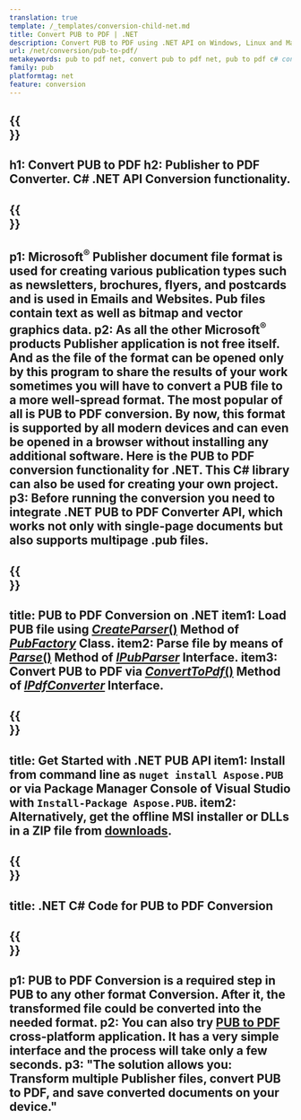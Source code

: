 ```yaml
---
translation: true
template: /_templates/conversion-child-net.md
title: Convert PUB to PDF | .NET 
description: Convert PUB to PDF using .NET API on Windows, Linux and Mac OS X. Publisher conversion functionality that is easy to integrate into your own solution.
url: /net/conversion/pub-to-pdf/
metakeywords: pub to pdf net, convert pub to pdf net, pub to pdf c# converter, convert pub to pdf c#, pub to pdf c#
family: pub
platformtag: net
feature: conversion
---
```


{{<section banner>}}
---
h1: Convert PUB to PDF
h2: Publisher to PDF Converter. С# .NET API Conversion functionality.
---

{{<section overview>}}
---
p1: Microsoft<sup>&reg;</sup> Publisher document file format is used for creating various publication types such as newsletters, brochures, flyers, and postcards and is used in Emails and Websites. Pub files contain text as well as bitmap and vector graphics data.
p2: As all the other Microsoft<sup>&reg;</sup> products Publisher application is not free itself. And as the file of the format can be opened only by this program to share the results of your work sometimes you will have to convert a PUB file to a more well-spread format. The most popular of all is PUB to PDF conversion. By now, this format is supported by all modern devices and can even be opened in a browser without installing any additional software. Here is the PUB to PDF conversion functionality for .NET. This C# library can also be used for creating your own project.
p3: Before running the conversion you need to integrate .NET PUB to PDF Converter API, which works not only with single-page documents but also supports multipage .pub files.
---

{{<section feature1>}}
---
title: PUB to PDF Conversion on .NET
item1: Load PUB file using [*CreateParser*()](https://apireference.aspose.com/pub/net/aspose.pub/pubfactory/methods/createparser/index) Method of [*PubFactory*](https://apireference.aspose.com/pub/net/aspose.pub/pubfactory) Class.
item2: Parse file by means of [*Parse*()](https://apireference.aspose.com/pub/net/aspose.pub/ipubparser/methods/parse) Method of [*IPubParser*](https://apireference.aspose.com/pub/net/aspose.pub/ipubparser) Interface.
item3: Convert PUB to PDF via [*ConvertToPdf*()](https://apireference.aspose.com/pub/net/aspose.pub/ipdfconverter/methods/converttopdf) Method of [*IPdfConverter*](https://apireference.aspose.com/pub/net/aspose.pub/ipdfconverter) Interface. 
---

{{<section feature2>}}
---
title: Get Started with .NET PUB API
item1: Install from command line as ```nuget install Aspose.PUB``` or via Package Manager Console of Visual Studio with ```Install-Package Aspose.PUB```.
item2: Alternatively, get the offline MSI installer or DLLs in a ZIP file from [downloads](https://downloads.aspose.com/pub/net).
---

{{<section codeexample>}}
---
title: .NET C# Code for PUB to PDF Conversion
---

{{<section summary>}}
---
p1: PUB to PDF Conversion is a required step in PUB to any other format Conversion. After it, the transformed file could be converted into the needed format.
p2: You can also try [PUB to PDF](https://products.aspose.app/pub/conversion/pub-to-pdf) cross-platform application. It has a very simple interface and the process will take only a few seconds. 
p3: "The solution allows you: Transform multiple Publisher files, convert PUB to PDF, and save converted documents on your device."
---
